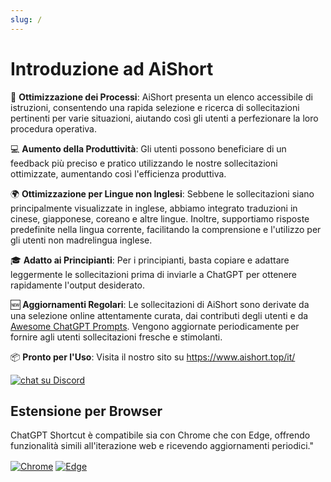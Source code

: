 ```yaml
---
slug: /
---
```


# Introduzione ad AiShort

🚀 **Ottimizzazione dei Processi**: AiShort presenta un elenco accessibile di istruzioni, consentendo una rapida selezione e ricerca di sollecitazioni pertinenti per varie situazioni, aiutando così gli utenti a perfezionare la loro procedura operativa.

💻 **Aumento della Produttività**: Gli utenti possono beneficiare di un feedback più preciso e pratico utilizzando le nostre sollecitazioni ottimizzate, aumentando così l'efficienza produttiva.

🌍 **Ottimizzazione per Lingue non Inglesi**: Sebbene le sollecitazioni siano principalmente visualizzate in inglese, abbiamo integrato traduzioni in cinese, giapponese, coreano e altre lingue. Inoltre, supportiamo risposte predefinite nella lingua corrente, facilitando la comprensione e l'utilizzo per gli utenti non madrelingua inglese.

🎓 **Adatto ai Principianti**: Per i principianti, basta copiare e adattare leggermente le sollecitazioni prima di inviarle a ChatGPT per ottenere rapidamente l'output desiderato.

🆕 **Aggiornamenti Regolari**: Le sollecitazioni di AiShort sono derivate da una selezione online attentamente curata, dai contributi degli utenti e da [Awesome ChatGPT Prompts](https://github.com/f/awesome-chatgpt-prompts). Vengono aggiornate periodicamente per fornire agli utenti sollecitazioni fresche e stimolanti.

📦 **Pronto per l'Uso**: Visita il nostro sito su <https://www.aishort.top/it/>

<a href="https://discord.gg/PZTQfJ4GjX">
   <img src="https://img.shields.io/discord/1048780149899939881?color=%2385c8c8&label=Discord&logo=discord&style=for-the-badge" alt="chat su Discord" />
</a>

## Estensione per Browser

ChatGPT Shortcut è compatibile sia con Chrome che con Edge, offrendo funzionalità simili all'iterazione web e ricevendo aggiornamenti periodici."

<a href="https://chrome.google.com/webstore/detail/chatgpt-shortcut/blcgeoojgdpodnmnhfpohphdhfncblnj">
  <img src="https://img.newzone.top/2023-06-05-12-28-49.png?imageMogr2/format/webp"  alt="Chrome" valign="middle" /></a>

<a href="https://microsoftedge.microsoft.com/addons/detail/chatgpt-shortcut/hnggpalhfjmdhhmgfjpmhlfilnbmjoin">
  <img src="https://img.newzone.top/2023-06-05-12-26-20.png?imageMogr2/format/webp" alt="Edge" valign="middle" /></a>
